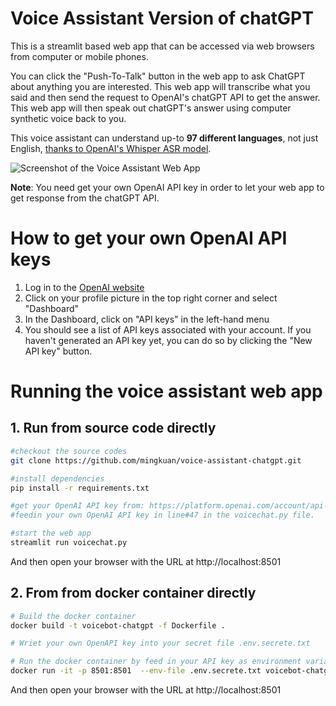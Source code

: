 # Voice Assistant Version of chatGPT

This is a streamlit based web app that can be accessed via web browsers from computer or mobile phones.

You can click the "Push-To-Talk" button in the web app to ask ChatGPT about anything you are interested. This web app will transcribe what you said and then send the request to OpenAI's chatGPT API to get the answer. This web app will then speak out chatGPT's answer using computer synthetic voice back to you.

This voice assistant can understand up-to **97 different languages**, not just English, [thanks to OpenAI's Whisper ASR model](https://github.com/openai/whisper). 

![Screenshot of the Voice Assistant Web App](./VoiceAssistantchatGPT.png|width=200)

**Note**:
You need get your own OpenAI API key in order to let your web app to get response from the chatGPT API.

# How to get your own OpenAI API keys
1. Log in to the [OpenAI website](https://openai.com/)
2. Click on your profile picture in the top right corner and select "Dashboard"
3. In the Dashboard, click on "API keys" in the left-hand menu
4. You should see a list of API keys associated with your account. If you haven't generated an API key yet, you can do so by clicking the "New API key" button.

# Running the voice assistant web app

## 1. Run from source code directly
```bash
#checkout the source codes
git clone https://github.com/mingkuan/voice-assistant-chatgpt.git

#install dependencies
pip install -r requirements.txt

#get your OpenAI API key from: https://platform.openai.com/account/api-keys 
#feedin your own OpenAI API key in line#47 in the voicechat.py file.

#start the web app
streamlit run voicechat.py
```
And then open your browser with the URL at http://localhost:8501


## 2. From from docker container directly

```bash
# Build the docker container
docker build -t voicebot-chatgpt -f Dockerfile .

# Wriet your own OpenAPI key into your secret file .env.secrete.txt

# Run the docker container by feed in your API key as environment variable
docker run -it -p 8501:8501  --env-file .env.secrete.txt voicebot-chatgpt
```
And then open your browser with the URL at http://localhost:8501

